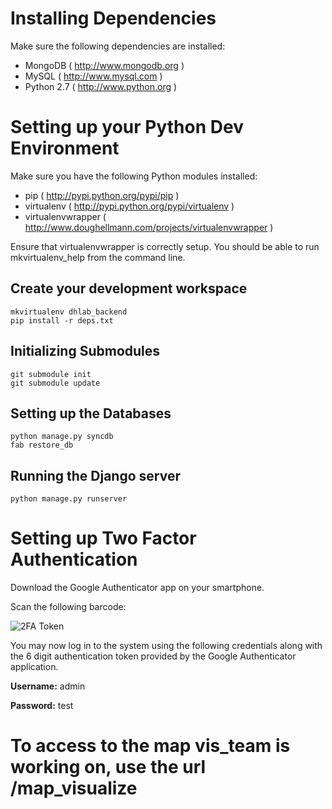 # Installing Dependencies


Make sure the following dependencies are installed:

- MongoDB ( http://www.mongodb.org )
- MySQL ( http://www.mysql.com )
- Python 2.7 ( http://www.python.org )


# Setting up your Python Dev Environment


Make sure you have the following Python modules installed:

- pip ( http://pypi.python.org/pypi/pip )
- virtualenv ( http://pypi.python.org/pypi/virtualenv )
- virtualenvwrapper ( http://www.doughellmann.com/projects/virtualenvwrapper )

Ensure that virtualenvwrapper is correctly setup. You should be able to run mkvirtualenv_help from the command line.


## Create your development workspace

    mkvirtualenv dhlab_backend
    pip install -r deps.txt

## Initializing Submodules

    git submodule init
    git submodule update

## Setting up the Databases

    python manage.py syncdb
    fab restore_db

## Running the Django server

    python manage.py runserver

# Setting up Two Factor Authentication

Download the Google Authenticator app on your smartphone.

Scan the following barcode:

![2FA Token](https://chart.googleapis.com/chart?chl=otpauth%3A%2F%2Ftotp%2Fadmin%40DHLab%3Fsecret%3DNTSRUTMVFKM44XTW&chs=200x200&cht=qr&chld=M%7C0)

You may now log in to the system using the following credentials along with the
6 digit authentication token provided by the Google Authenticator application.

**Username:** admin

**Password:** test


# To access to the map vis_team is working on, use the url /map_visualize

